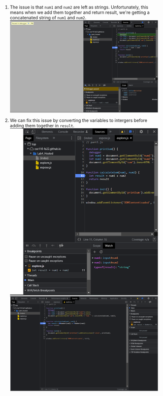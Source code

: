 1. The issue is that `num1` and `num2` are left as strings. Unfortunately, this means when we add them together and return result, we're getting a concatenated string of `num1` and `num2`.
![Image](./calculateSum.png)

2. We can fix this issue by converting the variables to intergers before adding them together in `result`.
![Image](./result-dataType.png)
![Image](./fix.png)
